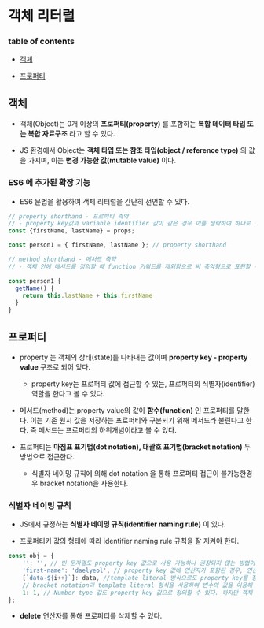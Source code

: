 # 객체 리터럴

### table of contents

- [객체](#객체)

- [프로퍼티](#프로퍼티)

## 객체

- 객체(Object)는 0개 이상의 **프로퍼티(property)** 를 포함하는 **복합 데이터 타입 또는 복합 자료구조** 라고 할 수 있다.

- JS 환경에서 Object는 **객체 타입 또는 참조 타입(object / reference type)** 의 값을 가지며, 이는 **변경 가능한 값(mutable value)** 이다.

### ES6 에 추가된 확장 기능

- ES6 문법을 활용하여 객체 리터럴을 간단히 선언할 수 있다.

```javascript
// property shorthand - 프로퍼티 축약
// - property key값과 variable identifier 값이 같은 경우 이를 생략하여 하나로 표현할 수 있다.
const {firstName, lastName} = props;

const person1 = { firstName, lastName }; // property shorthand

// method shorthand - 메서드 축약
// - 객체 안에 메서드를 정의할 때 function 키워드를 제외함으로 써 축약형으로 표현할 수 있다.

const person1 {
  getName() {
    return this.lastName + this.firstName
  }
}
```

## 프로퍼티

- property 는 객체의 상태(state)를 나타내는 값이며 **property key - property value** 구조로 되어 있다.

  - property key는 프로퍼티 값에 접근할 수 있는, 프로퍼티의 식별자(identifier) 역할을 한다고 볼 수 있다.

- 메서드(method)는 property value의 값이 **함수(function)** 인 프로퍼티를 말한다. 이는 기존 원시 값을 저장하는 프로퍼티와 구분되기 위해 메서드라 불린다고 한다. 즉 메서드는 프로퍼티의 하위개념이라고 볼 수 있다.

- 프로퍼티는 **마침표 표기법(dot notation), 대괄호 표기법(bracket notation)** 두 방법으로 접근한다.

  - 식별자 네이밍 규칙에 의해 dot notation 을 통해 프로퍼티 접근이 불가능한경우 bracket notation을 사용한다.

### 식별자 네이밍 규칙

- JS에서 규정하는 **식별자 네이밍 규칙(identifier naming rule)** 이 있다.

- 프로퍼티키 값의 형태에 따라 identifier naming rule 규칙을 잘 지켜야 한다.

```javascript
const obj = {
	'': '', // 빈 문자열도 property key 값으로 사용 가능하나 권장되지 않는 방법이다.
	'first-name': 'daelyeol', // property key 값에 연산자가 포함된 경우, 연산자 취급 되므로 따옴표로 감싸줘야 한다.
	[`data-${i++}`]: data, //template literal 방식으로도 property key를 정의할 수 있다.
	// bracket notation과 template literal 형식을 사용하여 변수의 값을 이용해 계산하여 할당되는 property key 값을 computed property name 이라고 하며, JS 환경은 computed property name 방식을 지원한다.
	1: 1, // Number type 값도 property key 값으로 정의할 수 있다. 하지만 객체 안에선 string 으로 간주된다.
};
```

- **delete** 연산자를 통해 프로퍼티를 삭제할 수 있다.
